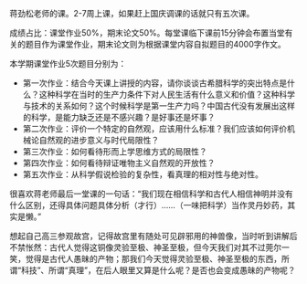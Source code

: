 蒋劲松老师的课。2-7周上课，如果赶上国庆调课的话就只有五次课。

成绩占比：课堂作业50%，期末论文50%。每堂课临下课前15分钟会布置当堂有关的题目作为课堂作业，期末论文则为根据课堂内容自拟题目的4000字作文。

本学期课堂作业5次题目分别为：

- 第一次作业：结合今天课上讲授的内容，请你谈谈古希腊科学的突出特点是什么？这种科学在当时的生产力条件下对人民生活有什么意义和价值？这种科学与技术的关系如何？这个时候科学是第一生产力吗？中国古代没有发展出这样的科学，是能力缺乏还是不感兴趣？是好事还是坏事？
- 第二次作业：评价一个特定的自然观，应该用什么标准？我们应该如何评价机械论自然观的进步意义与时代局限性？
- 第三次作业：如何看待形而上学思维方式的局限性？
- 第四次作业：如何看待辩证唯物主义自然观的开放性？
- 第五次作业：从科学假说检验的复杂性，看真理的相对性与绝对性。

很喜欢蒋老师最后一堂课的一句话：“我们现在相信科学和古代人相信神明并没有什么区别，还得具体问题具体分析（才行）……（一味把科学）当作灵丹妙药，其实是懒。”

想起自己高三参观故宫，记得故宫里有随处可见辟邪用的神兽像，当时听到讲解后不禁怅然：古代人觉得这铜像灵验至极、神圣至极，但今天我们对其不过莞尔一笑，觉得是古代人愚昧的产物；那我们今天觉得灵验至极、神圣至极的东西，所谓“科技”、所谓“真理”，在后人眼里又算是什么呢？是否也会变成愚昧的产物呢？
